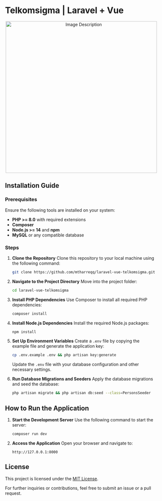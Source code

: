 # Telkomsigma | Laravel + Vue

<div align="center">
  <img src="https://i.imgur.com/0kPi9Lg.jpeg" alt="Image Description" style="width: auto; height: 500px;">
</div>

## Installation Guide

### Prerequisites

Ensure the following tools are installed on your system:

- **PHP >= 8.0** with required extensions
- **Composer**
- **Node.js >= 14** and **npm**
- **MySQL** or any compatible database

### Steps

1. **Clone the Repository**
   Clone this repository to your local machine using the following command:

    ```sh
    git clone https://github.com/mtharreqq/laravel-vue-telkomsigma.git
    ```

2. **Navigate to the Project Directory**
   Move into the project folder:

    ```sh
    cd laravel-vue-telkomsigma
    ```

3. **Install PHP Dependencies**
   Use Composer to install all required PHP dependencies:

    ```sh
    composer install
    ```

4. **Install Node.js Dependencies**
   Install the required Node.js packages:

    ```sh
    npm install
    ```

5. **Set Up Environment Variables**
   Create a `.env` file by copying the example file and generate the application key:

    ```sh
    cp .env.example .env && php artisan key:generate
    ```

    Update the `.env` file with your database configuration and other necessary settings.

6. **Run Database Migrations and Seeders**
   Apply the database migrations and seed the database:

    ```sh
    php artisan migrate && php artisan db:seed --class=PersonsSeeder
    ```

## How to Run the Application

1. **Start the Development Server**
   Use the following command to start the server:

    ```sh
    composer run dev
    ```

2. **Access the Application**
   Open your browser and navigate to:
    ```
    http://127.0.0.1:8000
    ```

## License

This project is licensed under the [MIT License](LICENSE).

For further inquiries or contributions, feel free to submit an issue or a pull request.
